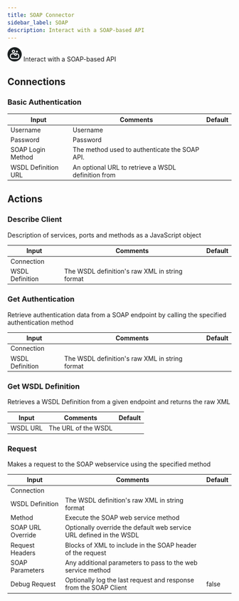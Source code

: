 ```yaml
---
title: SOAP Connector
sidebar_label: SOAP
description: Interact with a SOAP-based API
---
```


![SOAP](./assets/soap.png#connector-icon)
Interact with a SOAP-based API

## Connections

### Basic Authentication

| Input               | Comments                                           | Default |
| ------------------- | -------------------------------------------------- | ------- |
| Username            | Username                                           |         |
| Password            | Password                                           |         |
| SOAP Login Method   | The method used to authenticate the SOAP API.      |         |
| WSDL Definition URL | An optional URL to retrieve a WSDL definition from |         |

## Actions

### Describe Client

Description of services, ports and methods as a JavaScript object

| Input           | Comments                                       | Default |
| --------------- | ---------------------------------------------- | ------- |
| Connection      |                                                |         |
| WSDL Definition | The WSDL definition's raw XML in string format |         |

### Get Authentication

Retrieve authentication data from a SOAP endpoint by calling the specified authentication method

| Input           | Comments                                       | Default |
| --------------- | ---------------------------------------------- | ------- |
| Connection      |                                                |         |
| WSDL Definition | The WSDL definition's raw XML in string format |         |

### Get WSDL Definition

Retrieves a WSDL Definition from a given endpoint and returns the raw XML

| Input    | Comments            | Default |
| -------- | ------------------- | ------- |
| WSDL URL | The URL of the WSDL |         |

### Request

Makes a request to the SOAP webservice using the specified method

| Input             | Comments                                                            | Default |
| ----------------- | ------------------------------------------------------------------- | ------- |
| Connection        |                                                                     |         |
| WSDL Definition   | The WSDL definition's raw XML in string format                      |         |
| Method            | Execute the SOAP web service method                                 |         |
| SOAP URL Override | Optionally override the default web service URL defined in the WSDL |         |
| Request Headers   | Blocks of XML to include in the SOAP header of the request          |         |
| SOAP Parameters   | Any additional parameters to pass to the web service method         |         |
| Debug Request     | Optionally log the last request and response from the SOAP Client   | false   |
